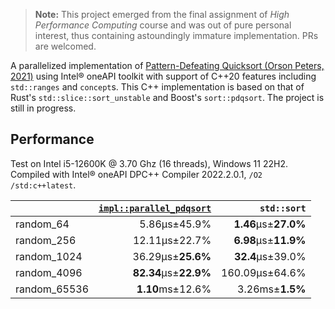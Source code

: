 > **Note:** This project emerged from the final assignment of *High Performance Computing* course and was out of pure personal interest, thus containing astoundingly immature implementation. PRs are welcomed.

A parallelized implementation of [Pattern-Defeating Quicksort (Orson Peters, 2021)](https://github.com/orlp/pdqsort) using Intel® oneAPI toolkit with support of C++20 features including `std::ranges` and `concept`s. This C++ implementation is based on that of Rust's `std::slice::sort_unstable` and Boost's `sort::pdqsort`. The project is still in progress.

## Performance

Test on Intel i5-12600K @ 3.70 Ghz (16 threads), Windows 11 22H2. Compiled with Intel® oneAPI DPC++ Compiler 2022.2.0.1, `/O2 /std:c++latest`.

||[`impl::parallel_pdqsort`](https://github.com/SneezeFor16Min/oneapi-parallel-pdqsort/blob/e0aeed3cbd3472c67708688a4e0e0166fb31b055/src/impl.cpp#L260)|`std::sort`|
|-|-:|-:|
|random_64|5.86μs±45.9%|**1.46**μs±**27.0%**|
|random_256|12.11μs±22.7%|**6.98**μs±**11.9%**|
|random_1024|36.29μs±**25.6%**|**32.4**μs±39.0%|
|random_4096|**82.34**μs±**22.9%**|160.09μs±64.6%|
|random_65536|**1.10**ms±12.6%|3.26ms±**1.5%**|


